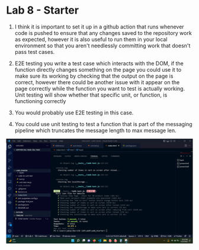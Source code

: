 # Lab 8 - Starter

1) I think it is important to set it up in a github action that runs whenever code is pushed to ensure that any changes saved to the repository work as expected, however it is also useful to run them in your local environment so that you aren't needlessly committing work that doesn't pass test cases.

2) E2E testing you write a test case which interacts with the DOM, if the function directly changes something on the page you could use it to make sure its working by checking that the output on the page is correct, however there could be another issue with it appear on the page correctly while the function you want to test is actually working.  Unit testing will show whether that specific unit, or function, is functioning correctly

3) You would probably use E2E testing in this case.

4) You could use unit testing to test a function that is part of the messaging pipeline which truncates the message length to max message len.


![screenshot of tests](screenshot.png)